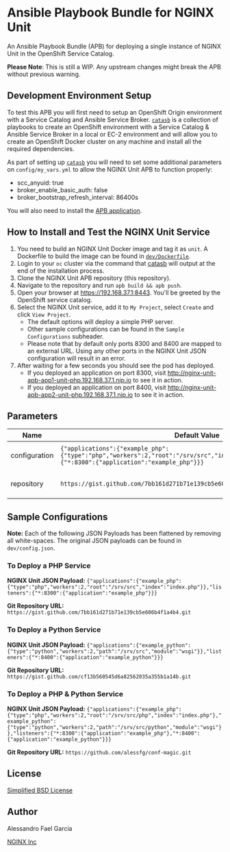 # Ansible Playbook Bundle for NGINX Unit

An Ansible Playbook Bundle (APB) for deploying a single instance of NGINX Unit in the OpenShift Service Catalog.

**Please Note**: This is still a WIP. Any upstream changes might break the APB without previous warning.

## Development Environment Setup

To test this APB you will first need to setup an OpenShift Origin environment with a Service Catalog and Ansible Service Broker. [`catasb`](https://github.com/fusor/catasb) is a collection of playbooks to create an OpenShift environment with a Service Catalog & Ansible Service Broker in a local or EC-2 environment and will allow you to create an OpenShift Docker cluster on any machine and install all the required dependencies.

As part of setting up [`catasb`](https://github.com/fusor/catasb) you will need to set some additional parameters on `config/my_vars.yml` to allow the NGINX Unit APB to function properly:
* scc_anyuid: true
* broker_enable_basic_auth: false
* broker_bootstrap_refresh_interval: 86400s

You will also need to install the [APB application](https://github.com/fusor/ansible-playbook-bundle).

## How to Install and Test the NGINX Unit Service

1. You need to build an NGINX Unit Docker image and tag it as `unit`. A Dockerfile to build the image can be found in [`dev/Dockerfile`](https://github.com/nginxinc/nginx-unit-apb/blob/master/dev/Dockerfile).
2. Login to your `oc` cluster via the command that [catasb](https://github.com/fusor/catasb) will output at the end of the installation process.
3. Clone the NGINX Unit APB repository (this repository).
4. Navigate to the repository and run `apb build && apb push`.
5. Open your browser at https://192.168.37.1:8443. You'll be greeted by the OpenShift service catalog.
6. Select the NGINX Unit service, add it to `My Project`, select `Create` and click `View Project`.
    * The default options will deploy a simple PHP server.
    * Other sample configurations can be found in the `Sample Configurations` subheader.
    * Please note that by default only ports 8300 and 8400 are mapped to an external URL. Using any other ports in the NGINX Unit JSON configuration will result in an error.
7. After waiting for a few seconds you should see the pod has deployed.
    * If you deployed an application on port 8300, visit http://nginx-unit-apb-app1-unit-php.192.168.37.1.nip.io to see it in action.
    * If you deployed an application on port 8400, visit http://nginx-unit-apb-app2-unit-php.192.168.37.1.nip.io to see it in action.

## Parameters

Name | Default Value | Required | Description
---|---|---|---
configuration | `{"applications":{"example_php":{"type":"php","workers":2,"root":"/srv/src","index":"index.php"}},"listeners":{"*:8300":{"application":"example_php"}}}` | Yes | NGINX Unit JSON Payload
repository | `https://gist.github.com/7bb161d271b71e139cb5e606b4f1a4b4.git` | Yes | Git Repository URL

## Sample Configurations

**Note:** Each of the following JSON Payloads has been flattened by removing all white-spaces. The original JSON payloads can be found in `dev/config.json`.

### To Deploy a PHP Service

**NGINX Unit JSON Payload:** `{"applications":{"example_php":{"type":"php","workers":2,"root":"/srv/src","index":"index.php"}},"listeners":{"*:8300":{"application":"example_php"}}}`

**Git Repository URL:** `https://gist.github.com/7bb161d271b71e139cb5e606b4f1a4b4.git`

### To Deploy a Python Service

**NGINX Unit JSON Payload:** `{"applications":{"example_python":{"type":"python","workers":2,"path":"/srv/src","module":"wsgi"}},"listeners":{"*:8400":{"application":"example_python"}}}`

**Git Repository URL:** `https://gist.github.com/cf13b560545d6a82562035a355b1a14b.git`

### To Deploy a PHP & Python Service

**NGINX Unit JSON Payload:** `{"applications":{"example_php":{"type":"php","workers":2,"root":"/srv/src/php","index":"index.php"},"example_python":{"type":"python","workers":2,"path":"/srv/src/python","module":"wsgi"}},"listeners":{"*:8300":{"application":"example_php"},"*:8400":{"application":"example_python"}}}`

**Git Repository URL:** `https://github.com/alessfg/conf-magic.git`

## License

[Simplified BSD License](https://github.com/nginxinc/nginx-unit-apb/blob/master/LICENSE)

## Author

Alessandro Fael Garcia

[NGINX Inc](https://www.nginx.com/)
